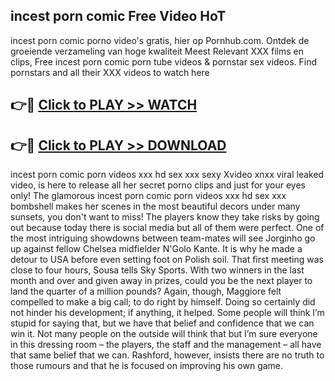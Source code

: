 ## incest porn comic Free Video HoT 

incest porn comic porno video's gratis, hier op Pornhub.com. Ontdek de groeiende verzameling van hoge kwaliteit Meest Relevant XXX films en clips,
Free incest porn comic porn tube videos & pornstar sex videos. Find pornstars and all their XXX videos to watch here


## 👉🔴 [Click to PLAY >> WATCH](http://us.freeplayer.one?title=incest_porn_comic&ref=16D)

## 👉🔴 [Click to PLAY >> DOWNLOAD](http://us.freeplayer.one?title=incest_porn_comic&ref=16D)


incest porn comic porn videos xxx hd sex xxx sexy Xvideo xnxx viral leaked video, is here to release all her secret porno clips and just for your eyes only! The glamorous incest porn comic porn videos xxx hd sex xxx bombshell makes her scenes in the most beautiful decors under many sunsets, you don't want to miss! The players know they take risks by going out because today there is social media but all of them were perfect. One of the most intriguing showdowns between team-mates will see Jorginho go up against fellow Chelsea midfielder N'Golo Kante. It is why he made a detour to USA before even setting foot on Polish soil. That first meeting was close to four hours, Sousa tells Sky Sports. With two winners in the last month and over and given away in prizes, could you be the next player to land the quarter of a million pounds? Again, though, Maggiore felt compelled to make a big call; to do right by himself. Doing so certainly did not hinder his development; if anything, it helped. Some people will think I’m stupid for saying that, but we have that belief and confidence that we can win it. Not many people on the outside will think that but I’m sure everyone in this dressing room – the players, the staff and the management – all have that same belief that we can. Rashford, however, insists there are no truth to those rumours and that he is focused on improving his own game.